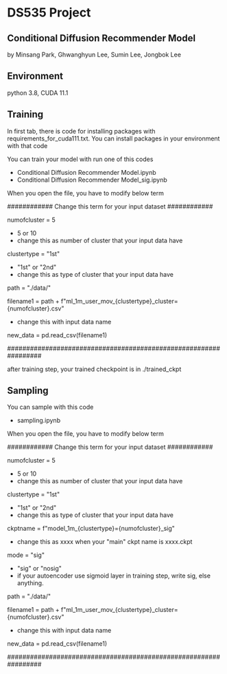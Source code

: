 # DS535 Project
## Conditional Diffusion Recommender Model
by Minsang Park, Ghwanghyun Lee, Sumin Lee, Jongbok Lee

## Environment
python 3.8, CUDA 11.1

## Training
In first tab, there is code for installing packages with requirements_for_cuda111.txt. 
You can install packages in your environment with that code

You can train your model with run one of this codes

  * Conditional Diffusion Recommender Model.ipynb
  * Conditional Diffusion Recommender Model_sig.ipynb

When you open the file, you have to modify below term

############ Change this term for your input dataset ############

numofcluster = 5               
* 5 or 10
* change this as number of cluster that your input data have


clustertype = "1st"            
* "1st" or "2nd"
* change this as type of cluster that your input data have

path = "./data/"

filename1 = path + f"ml_1m_user_mov_{clustertype}_cluster={numofcluster}.csv" 
* change this with input data name

new_data = pd.read_csv(filename1)

#################################################################

after training step, your trained checkpoint is in ./trained_ckpt

## Sampling
You can sample with this code

  * sampling.ipynb

When you open the file, you have to modify below term

############ Change this term for your input dataset ############

numofcluster = 5               
* 5 or 10
* change this as number of cluster that your input data have

clustertype = "1st"
* "1st" or "2nd"
* change this as type of cluster that your input data have

ckptname = f"model_1m_{clustertype}={numofcluster}_sig"  
* change this as xxxx when your "main" ckpt name is xxxx.ckpt

mode = "sig"
* "sig" or "nosig"
* if your autoencoder use sigmoid layer in training step, write sig, else anything.

path = "./data/"

filename1 = path + f"ml_1m_user_mov_{clustertype}_cluster={numofcluster}.csv" 
* change this with input data name

new_data = pd.read_csv(filename1)

#################################################################
